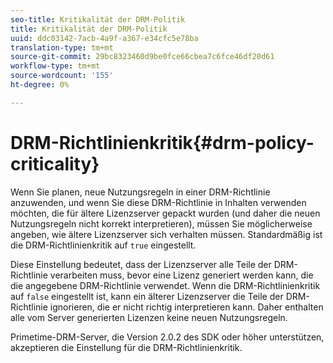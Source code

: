 ```yaml
---
seo-title: Kritikalität der DRM-Politik
title: Kritikalität der DRM-Politik
uuid: ddc03142-7acb-4a9f-a367-e34cfc5e78ba
translation-type: tm+mt
source-git-commit: 29bc8323460d9be0fce66cbea7c6fce46df20d61
workflow-type: tm+mt
source-wordcount: '155'
ht-degree: 0%

---
```



# DRM-Richtlinienkritik{#drm-policy-criticality}

Wenn Sie planen, neue Nutzungsregeln in einer DRM-Richtlinie anzuwenden, und wenn Sie diese DRM-Richtlinie in Inhalten verwenden möchten, die für ältere Lizenzserver gepackt wurden (und daher die neuen Nutzungsregeln nicht korrekt interpretieren), müssen Sie möglicherweise angeben, wie ältere Lizenzserver sich verhalten müssen. Standardmäßig ist die DRM-Richtlinienkritik auf `true` eingestellt.

Diese Einstellung bedeutet, dass der Lizenzserver alle Teile der DRM-Richtlinie verarbeiten muss, bevor eine Lizenz generiert werden kann, die die angegebene DRM-Richtlinie verwendet. Wenn die DRM-Richtlinienkritik auf `false` eingestellt ist, kann ein älterer Lizenzserver die Teile der DRM-Richtlinie ignorieren, die er nicht richtig interpretieren kann. Daher enthalten alle vom Server generierten Lizenzen keine neuen Nutzungsregeln.

Primetime-DRM-Server, die Version 2.0.2 des SDK oder höher unterstützen, akzeptieren die Einstellung für die DRM-Richtlinienkritik.
